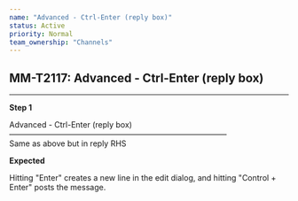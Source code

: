 ```yaml
---
name: "Advanced - Ctrl-Enter (reply box)"
status: Active
priority: Normal
team_ownership: "Channels"
---
```


## MM-T2117: Advanced - Ctrl-Enter (reply box)

---

**Step 1**

Advanced - Ctrl-Enter (reply box)\
————————————————————————————\
Same as above but in reply RHS

**Expected**

Hitting "Enter" creates a new line in the edit dialog, and hitting "Control + Enter" posts the message.
